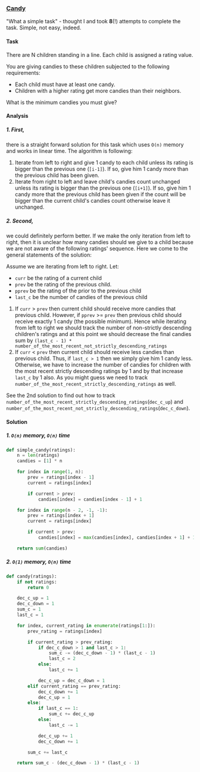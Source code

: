 ### [Candy][1]

"What a simple task" - thought I and took **8**(!) attempts to complete the task. Simple, not easy, indeed.

#### Task

There are N children standing in a line. Each child is assigned a rating value.

You are giving candies to these children subjected to the following requirements:

- Each child must have at least one candy.
- Children with a higher rating get more candies than their neighbors.

What is the minimum candies you must give?

#### Analysis

##### 1.  First,  
there is a straight forward solution for this task which uses `O(n)` memory and works in linear time. The algorithm is following:
1. Iterate from left to right and give 1 candy to each child unless its rating is bigger than the previous one (`[i-1]`). If so, give him 1 candy more than the previous child has been given.
2. Iterate from right to left and leave child's candies count unchanged unless its rating is bigger than the previous one (`[i+1]`). If so, give him 1 candy more that the previous child has been given if the count will be bigger than the current child's candies count otherwise leave it unchanged.

##### 2. Second,
we could definitely perform better. If we make the only iteration from left to right, then it is unclear how many candies should we give to a child because we are not aware of the following ratings' sequence. Here we come to the general statements of the solution:

Assume we are iterating from left to right. Let:
- `curr` be the rating of a current child
- `prev` be the rating of the previous child.
- `pprev` be the rating of the prior to the previous child
- `last_c` be the number of candies of the previous child

1) If `curr` > `prev` then current child should receive more candies that previous child. However, if `pprev` >= `prev` then previous child should receive exactly 1 candy (the possible minimum). Hence while iterating from left to right we should track the number of non-strictly descending children's ratings and at this point we should decrease the final candies sum by `(last_c - 1) * number_of_the_most_recent_not_strictly_descending_ratings`
2) If `curr` < `prev` then current child should receive less candies than previous child. Thus, if `last_c > 1` then we simply give him 1 candy less. Otherwise, we have to increase the number of candies for children with the most recent strictly descending ratings by 1 and by that increase `last_c` by 1 also. As you might guess we need to track `number_of_the_most_recent_strictly_descending_ratings` as well.

See the 2nd solution to find out how to track `number_of_the_most_recent_strictly_descending_ratings`(`dec_c_up`) and `number_of_the_most_recent_not_strictly_descending_ratings`(`dec_c_down`).

#### Solution

##### 1. `O(n)` memory, `O(n)` time
```python
def simple_candy(ratings):
    n = len(ratings)
    candies = [1] * n

    for index in range(1, n):
        prev = ratings[index - 1]
        current = ratings[index]

        if current > prev:
            candies[index] = candies[index - 1] + 1

    for index in range(n - 2, -1, -1):
        prev = ratings[index + 1]
        current = ratings[index]

        if current > prev:
            candies[index] = max(candies[index], candies[index + 1] + 1)

    return sum(candies)
```

##### 2. `O(1)` memory, `O(n)` time

```python
def candy(ratings):
    if not ratings:
        return 0

    dec_c_up = 1
    dec_c_down = 1
    sum_c = 1
    last_c = 1

    for index, current_rating in enumerate(ratings[1:]):
        prev_rating = ratings[index]

        if current_rating > prev_rating:
            if dec_c_down > 1 and last_c > 1:
                sum_c -= (dec_c_down - 1) * (last_c - 1)
                last_c = 2
            else:
                last_c += 1

            dec_c_up = dec_c_down = 1
        elif current_rating == prev_rating:
            dec_c_down += 1
            dec_c_up = 1
        else:
            if last_c == 1:
                sum_c += dec_c_up
            else:
                last_c -= 1

            dec_c_up += 1
            dec_c_down += 1

        sum_c += last_c

    return sum_c - (dec_c_down - 1) * (last_c - 1)
```

[1]: https://leetcode.com/problems/candy/description/
